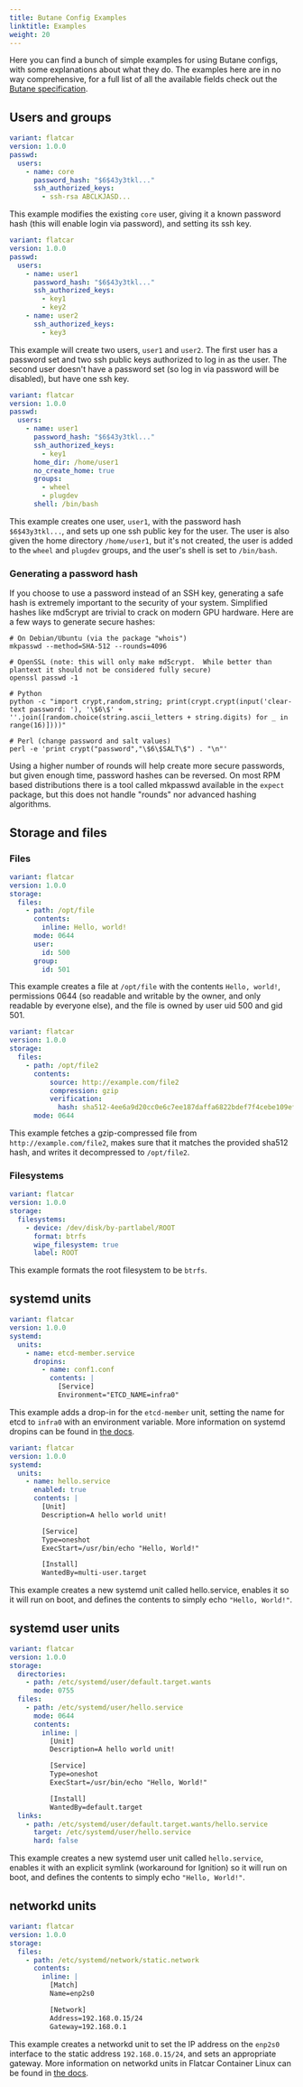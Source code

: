 ```yaml
---
title: Butane Config Examples
linktitle: Examples
weight: 20
---
```


Here you can find a bunch of simple examples for using Butane configs, with some explanations about what they do. The examples here are in no way comprehensive, for a full list of all the available fields check out the [Butane specification][spec].

## Users and groups

```yaml
variant: flatcar
version: 1.0.0
passwd:
  users:
    - name: core
      password_hash: "$6$43y3tkl..."
      ssh_authorized_keys:
        - ssh-rsa ABCLKJASD...
```

This example modifies the existing `core` user, giving it a known password hash (this will enable login via password), and setting its ssh key.

```yaml
variant: flatcar
version: 1.0.0
passwd:
  users:
    - name: user1
      password_hash: "$6$43y3tkl..."
      ssh_authorized_keys:
        - key1
        - key2
    - name: user2
      ssh_authorized_keys:
        - key3
```

This example will create two users, `user1` and `user2`. The first user has a password set and two ssh public keys authorized to log in as the user. The second user doesn't have a password set (so log in via password will be disabled), but have one ssh key.

```yaml
variant: flatcar
version: 1.0.0
passwd:
  users:
    - name: user1
      password_hash: "$6$43y3tkl..."
      ssh_authorized_keys:
        - key1
      home_dir: /home/user1
      no_create_home: true
      groups:
        - wheel
        - plugdev
      shell: /bin/bash
```

This example creates one user, `user1`, with the password hash `$6$43y3tkl...`, and sets up one ssh public key for the user. The user is also given the home directory `/home/user1`, but it's not created, the user is added to the `wheel` and `plugdev` groups, and the user's shell is set to `/bin/bash`.

### Generating a password hash

If you choose to use a password instead of an SSH key, generating a safe hash is extremely important to the security of your system. Simplified hashes like md5crypt are trivial to crack on modern GPU hardware. Here are a few ways to generate secure hashes:

```
# On Debian/Ubuntu (via the package "whois")
mkpasswd --method=SHA-512 --rounds=4096

# OpenSSL (note: this will only make md5crypt.  While better than plantext it should not be considered fully secure)
openssl passwd -1

# Python
python -c "import crypt,random,string; print(crypt.crypt(input('clear-text password: '), '\$6\$' + ''.join([random.choice(string.ascii_letters + string.digits) for _ in range(16)])))"

# Perl (change password and salt values)
perl -e 'print crypt("password","\$6\$SALT\$") . "\n"'
```

Using a higher number of rounds will help create more secure passwords, but given enough time, password hashes can be reversed.  On most RPM based distributions there is a tool called mkpasswd available in the `expect` package, but this does not handle "rounds" nor advanced hashing algorithms.

## Storage and files

### Files

```yaml
variant: flatcar
version: 1.0.0
storage:
  files:
    - path: /opt/file
      contents:
        inline: Hello, world!
      mode: 0644
      user:
        id: 500
      group:
        id: 501
```

This example creates a file at `/opt/file` with the contents `Hello, world!`, permissions 0644 (so readable and writable by the owner, and only readable by everyone else), and the file is owned by user uid 500 and gid 501.

```yaml
variant: flatcar
version: 1.0.0
storage:
  files:
    - path: /opt/file2
      contents:
          source: http://example.com/file2
          compression: gzip
          verification:
            hash: sha512-4ee6a9d20cc0e6c7ee187daffa6822bdef7f4cebe109eff44b235f97e45dc3d7a5bb932efc841192e46618f48a6f4f5bc0d15fd74b1038abf46bf4b4fd409f2e
      mode: 0644
```

This example fetches a gzip-compressed file from `http://example.com/file2`, makes sure that it matches the provided sha512 hash, and writes it decompressed to `/opt/file2`.

### Filesystems

```yaml
variant: flatcar
version: 1.0.0
storage:
  filesystems:
    - device: /dev/disk/by-partlabel/ROOT
      format: btrfs
      wipe_filesystem: true
      label: ROOT
```

This example formats the root filesystem to be `btrfs`.

## systemd units

```yaml
variant: flatcar
version: 1.0.0
systemd:
  units:
    - name: etcd-member.service
      dropins:
        - name: conf1.conf
          contents: |
            [Service]
            Environment="ETCD_NAME=infra0"
```

This example adds a drop-in for the `etcd-member` unit, setting the name for etcd to `infra0` with an environment variable. More information on systemd dropins can be found in [the docs][dropins].

```yaml
variant: flatcar
version: 1.0.0
systemd:
  units:
    - name: hello.service
      enabled: true
      contents: |
        [Unit]
        Description=A hello world unit!

        [Service]
        Type=oneshot
        ExecStart=/usr/bin/echo "Hello, World!"

        [Install]
        WantedBy=multi-user.target
```

This example creates a new systemd unit called hello.service, enables it so it will run on boot, and defines the contents to simply echo `"Hello, World!"`.

## systemd user units

```yaml
variant: flatcar
version: 1.0.0
storage:
  directories:
    - path: /etc/systemd/user/default.target.wants
      mode: 0755
  files:
    - path: /etc/systemd/user/hello.service
      mode: 0644
      contents:
        inline: |
          [Unit]
          Description=A hello world unit!

          [Service]
          Type=oneshot
          ExecStart=/usr/bin/echo "Hello, World!"

          [Install]
          WantedBy=default.target
  links:
    - path: /etc/systemd/user/default.target.wants/hello.service
      target: /etc/systemd/user/hello.service
      hard: false
```

This example creates a new systemd user unit called `hello.service`, enables it with an explicit symlink (workaround for Ignition) so it will run on boot, and defines the contents to simply echo `"Hello, World!"`.

## networkd units

```yaml
variant: flatcar
version: 1.0.0
storage:
  files:
    - path: /etc/systemd/network/static.network
      contents:
        inline: |
          [Match]
          Name=enp2s0

          [Network]
          Address=192.168.0.15/24
          Gateway=192.168.0.1
```

This example creates a networkd unit to set the IP address on the `enp2s0` interface to the static address `192.168.0.15/24`, and sets an appropriate gateway. More information on networkd units in Flatcar Container Linux can be found in [the docs][networkd].


[spec]: ./configuration
[dropins]: ../../setup/systemd/drop-in-units
[networkd]: ../../setup/customization/network-config-with-networkd
